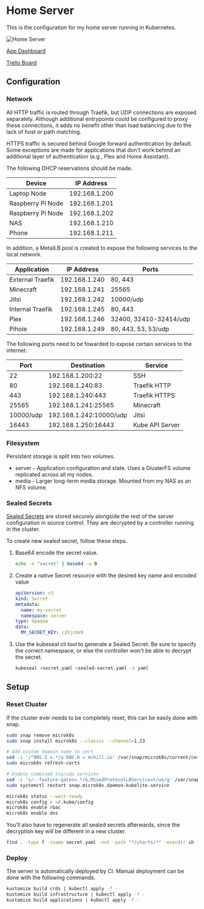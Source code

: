 # Home Server

This is the configuration for my home server running in Kubernetes.

![Home Server](https://github.com/mchill/home/workflows/Home%20Server/badge.svg)

[App Dashboard](https://mchill.io)

[Trello Board](https://trello.com/b/XNVnSBvI/home-server)

## Configuration

### Network

All HTTP traffic is routed through Traefik, but UDP connections are exposed separately. Although additional entrypoints could be configured to proxy these connections, it adds no benefit other than load balancing due to the lack of host or path matching.

HTTPS traffic is secured behind Google forward authentication by default. Some exceptions are made for applications that don't work behind an additional layer of authentication (e.g., Plex and Home Assistant).

The following DHCP reservations should be made.

Device            | IP Address
---               | ---
Laptop Node       | 192.168.1.200
Raspberry Pi Node | 192.168.1.201
Raspberry Pi Node | 192.168.1.202
NAS               | 192.168.1.210
Phone             | 192.168.1.211

In addition, a MetalLB pool is created to expose the following services to the local network.

Application      | IP Address    | Ports
---              | ---           | ---
External Traefik | 192.168.1.240 | 80, 443
Minecraft        | 192.168.1.241 | 25565
Jitsi            | 192.168.1.242 | 10000/udp
Internal Traefik | 192.168.1.245 | 80, 443
Plex             | 192.168.1.246 | 32400, 32410-32414/udp
Pihole           | 192.168.1.249 | 80, 443, 53, 53/udp

The following ports need to be fowarded to expose certain services to the internet.

Port      | Destination             | Service
---       | ---                     | ---
22        | 192.168.1.200:22        | SSH
80        | 192.168.1.240:83        | Traefik HTTP
443       | 192.168.1.240:443       | Traefik HTTPS
25565     | 192.168.1.241:25565     | Minecraft
10000/udp | 192.168.1.242:10000/udp | Jitsi
16443     | 192.168.1.250:16443     | Kube API Server

### Filesystem

Persistent storage is split into two volumes.

* server - Application configuration and state. Uses a GlusterFS volume replicated across all my nodes.
* media - Larger long-term media storage. Mounted from my NAS as an NFS volume.

### Sealed Secrets

[Sealed Secrets](https://github.com/bitnami-labs/sealed-secrets) are stored securely alongside the rest of the server configuration in source control. They are decrypted by a controller running in the cluster.

To create new sealed secret, follow these steps.

1. Base64 encode the secret value.

    ```bash
    echo -n "secret" | base64 -w 0
    ```

2. Create a native Secret resource with the desired key name and encoded value

    ```yaml
    apiVersion: v1
    kind: Secret
    metadata:
      name: my-secret
      namespace: server
    type: Opaque
    data:
      MY_SECRET_KEY: c2VjcmV0
    ```

3. Use the kubeseal cli tool to generate a Sealed Secret. Be sure to specify the correct namespace, or else the controller won't be able to decrypt the secret.

    ```bash
    kubeseal <secret.yaml >sealed-secret.yaml -o yaml
    ```

## Setup

### Reset Cluster

If the cluster ever needs to be completely reset, this can be easily done with snap.

```bash
sudo snap remove microk8s
sudo snap install microk8s --classic --channel=1.23

# Add custom domain name to cert
sed -i '/^DNS.5 =.*/a DNS.6 = mchill.io' /var/snap/microk8s/current/certs/csr.conf.template
sudo microk8s refresh-certs

# Enable combined tcp/udp services
sed -i 's/--feature-gates=.*/&,MixedProtocolLBService=true/g' /var/snap/microk8s/current/args/kube-apiserver
sudo systemctl restart snap.microk8s.daemon-kubelite.service

microk8s status --wait-ready
microk8s config > ~/.kube/config
microk8s enable rbac
microk8s enable dns
```

You'll also have to regenerate all sealed secrets afterwards, since the decryption key will be different in a new cluster.

```bash
find . -type f -iname secret.yaml -not -path "*/charts/*" -execdir sh -c "cat {} | kubeseal --controller-namespace=sealed-secrets -o yaml > sealed-secret.yaml" \;
```

### Deploy

The server is automatically deployed by CI. Manual deployment can be done with the following commands.

```bash
kustomize build crds | kubectl apply -f -
kustomize build infrastructure | kubectl apply -f -
kustomize build applications | kubectl apply -f -
```
